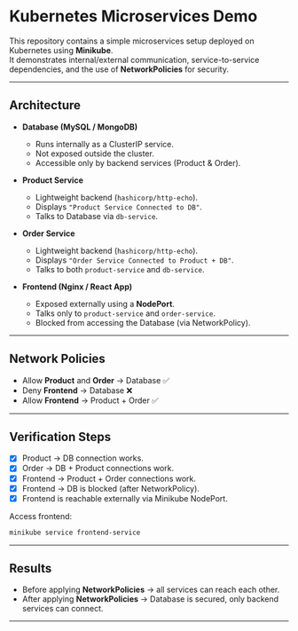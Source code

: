# Kubernetes Microservices Demo

This repository contains a simple microservices setup deployed on Kubernetes using **Minikube**.  
It demonstrates internal/external communication, service-to-service dependencies, and the use of **NetworkPolicies** for security.

---

##  Architecture

- **Database (MySQL / MongoDB)**  
  - Runs internally as a ClusterIP service.  
  - Not exposed outside the cluster.  
  - Accessible only by backend services (Product & Order).  

- **Product Service**  
  - Lightweight backend (`hashicorp/http-echo`).  
  - Displays `"Product Service Connected to DB"`.  
  - Talks to Database via `db-service`.  

- **Order Service**  
  - Lightweight backend (`hashicorp/http-echo`).  
  - Displays `"Order Service Connected to Product + DB"`.  
  - Talks to both `product-service` and `db-service`.  

- **Frontend (Nginx / React App)**  
  - Exposed externally using a **NodePort**.  
  - Talks only to `product-service` and `order-service`.  
  - Blocked from accessing the Database (via NetworkPolicy).  

---

##  Network Policies

* Allow **Product** and **Order** → Database ✅
* Deny **Frontend** → Database ❌
* Allow **Frontend** → Product + Order ✅

---

##  Verification Steps

* [x] Product → DB connection works.
* [x] Order → DB + Product connections work.
* [x] Frontend → Product + Order connections work.
* [x] Frontend → DB is blocked (after NetworkPolicy).
* [x] Frontend is reachable externally via Minikube NodePort.

Access frontend:

```bash
minikube service frontend-service
```

---

##  Results

* Before applying **NetworkPolicies** → all services can reach each other.
* After applying **NetworkPolicies** → Database is secured, only backend services can connect.

---

